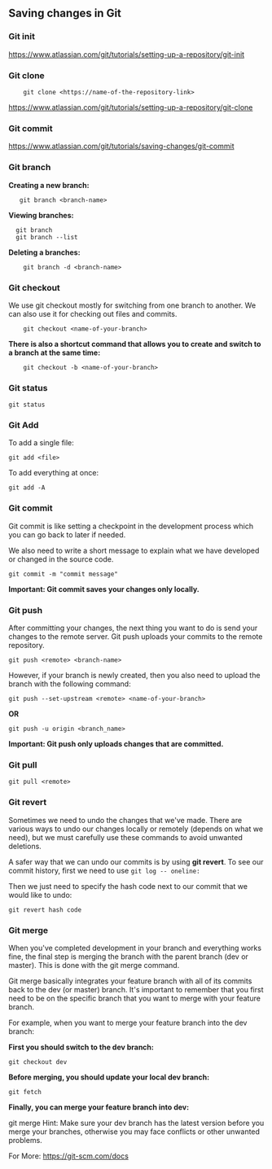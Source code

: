 ## Saving changes in Git
### Git init
https://www.atlassian.com/git/tutorials/setting-up-a-repository/git-init 

### Git clone
```
    git clone <https://name-of-the-repository-link>
```
https://www.atlassian.com/git/tutorials/setting-up-a-repository/git-clone

### Git commit
https://www.atlassian.com/git/tutorials/saving-changes/git-commit

### Git branch
**Creating a new branch:**
```
   git branch <branch-name>
```
**Viewing branches:**
```
  git branch 
  git branch --list
```
**Deleting a branches:**
```
    git branch -d <branch-name>
```
### Git checkout
We use git checkout mostly for switching from one branch to another. We can also use it for checking out files and commits.
```
    git checkout <name-of-your-branch>
```
**There is also a shortcut command that allows you to create and switch to a branch at the same time:**
```
    git checkout -b <name-of-your-branch>
```
### Git status
```
git status
```

### Git Add
To add a single file:

```
git add <file>
```
To add everything at once:

```
git add -A
```

### Git commit
Git commit is like setting a checkpoint in the development process which you can go back to later if needed.

We also need to write a short message to explain what we have developed or changed in the source code.

```
git commit -m "commit message"
```
**Important: Git commit saves your changes only locally.**

### Git push
After committing your changes, the next thing you want to do is send your changes to the remote server. Git push uploads your commits to the remote repository.
```
git push <remote> <branch-name>
```
However, if your branch is newly created, then you also need to upload the branch with the following command:
```
git push --set-upstream <remote> <name-of-your-branch>
```
__OR__
```
git push -u origin <branch_name>
```
**Important: Git push only uploads changes that are committed.**
### Git pull
```
git pull <remote>
```
### Git revert
Sometimes we need to undo the changes that we've made. There are various ways to undo our changes locally or remotely (depends on what we need), but we must carefully use these commands to avoid unwanted deletions.

A safer way that we can undo our commits is by using **git revert**. To see our commit history, first we need to use ```git log -- oneline:```

Then we just need to specify the hash code next to our commit that we would like to undo:
```
git revert hash code
```
### Git merge
When you've completed development in your branch and everything works fine, the final step is merging the branch with the parent branch (dev or master). This is done with the git merge command.

Git merge basically integrates your feature branch with all of its commits back to the dev (or master) branch. It's important to remember that you first need to be on the specific branch that you want to merge with your feature branch.

For example, when you want to merge your feature branch into the dev branch:

**First you should switch to the dev branch:**

```
git checkout dev
```
**Before merging, you should update your local dev branch:**

```
git fetch
```
**Finally, you can merge your feature branch into dev:**

git merge <branch-name>
Hint: Make sure your dev branch has the latest version before you merge your branches, otherwise you may face conflicts or other unwanted problems.

For More:
https://git-scm.com/docs 